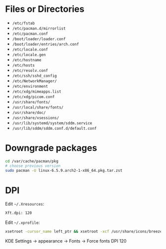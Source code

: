 # Files or Directories

- `/etc/fstab`
- `/etc/pacman.d/mirrorlist`
- `/etc/pacman.conf`
- `/boot/loader/loader.conf`
- `/boot/loader/entries/arch.conf`
- `/etc/locale.conf`
- `/etc/locale.gen`
- `/etc/hostname`
- `/etc/hosts`
- `/etc/resolv.conf`
- `/etc/ssh/sshd_config`
- `/etc/NetworkManager/`
- `/etc/environment`
- `/etc/xdg/mimeapps.list`
- `/etc/xdg/picom.conf`
- `/usr/share/fonts/`
- `/usr/local/share/fonts/`
- `/usr/share/doc/`
- `/usr/share/xsessions/`
- `/usr/lib/systemd/system/sddm.service`
- `/usr/lib/sddm/sddm.conf.d/default.conf`

# Downgrade packages

```sh
cd /var/cache/pacman/pkg
# choose previous version
sudo pacman -U linux-6.5.9.arch2-1-x86_64.pkg.tar.zst
```

# DPI

Edit `~/.Xresources`:

```sh
Xft.dpi: 120
```

Edit `~/.xprofile`:

```sh
xsetroot -cursor_name left_ptr && xsetroot -xcf /usr/share/icons/breeze_cursors/cursors/left_ptr 32
```

KDE Settings -> appearance -> Fonts -> Force fonts DPI 120
